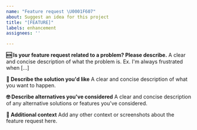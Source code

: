 ```yaml
---
name: "Feature request \U0001F607"
about: Suggest an idea for this project
title: "[FEATURE]"
labels: enhancement
assignees: ''

---
```


**🆘 Is your feature request related to a problem? Please describe.**
A clear and concise description of what the problem is. Ex. I'm always frustrated when [...]

**🤩 Describe the solution you'd like**
A clear and concise description of what you want to happen.

**🤓 Describe alternatives you've considered**
A clear and concise description of any alternative solutions or features you've considered.

**🤔 Additional context**
Add any other context or screenshots about the feature request here.
